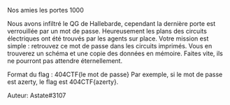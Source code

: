  Nos amies les portes
1000

Nous avons infiltré le QG de Hallebarde, cependant la dernière porte est verrouillée par un mot de passe.
Heureusement les plans des circuits électriques ont été trouvés par les agents sur place.
Votre mission est simple : retrouvez ce mot de passe dans les circuits imprimés. Vous en trouverez un schéma et une copie des données en mémoire.
Faites vite, ils ne pourront pas attendre éternellement.

Format du flag : 404CTF{le mot de passe}
Par exemple, si le mot de passe est azerty, le flag est 404CTF{azerty}.

Auteur: Astate#3107

